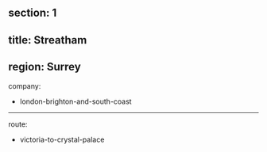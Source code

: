 section: 1
----
title: Streatham
----
region: Surrey
----
company:
- london-brighton-and-south-coast
----
route:
- victoria-to-crystal-palace
